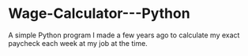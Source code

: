 # Wage-Calculator---Python
A simple Python program I made a few years ago to calculate my exact paycheck each week at my job at the time.

